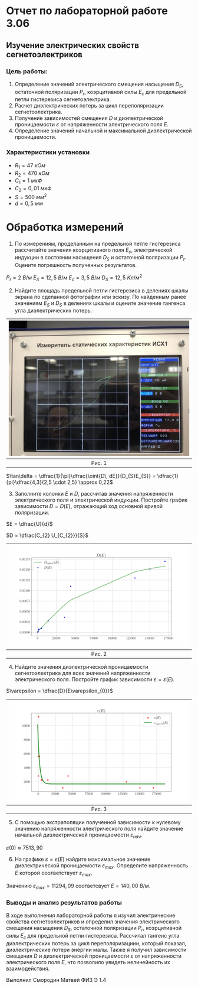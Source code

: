 # Отчет по лабораторной работе 3.06
## Изучение электрических свойств сегнетоэлектриков
### Цель работы: 
1. Определение значений электрического смещения насыщения $D_{S}$, остаточной поляризации $P_{r}$, коэрцитивной силы $E_{c}$ для предельной
петли гистерезиса сегнетоэлектрика.
2. Расчет диэлектрических потерь за цикл переполяризации сегнетоэлектрика.
3. Получение зависимостей смещения $D$ и диэлектрической проницаемости $\varepsilon$ от напряженности электрического поля $E$.
4. Определение значений начальной и максимальной диэлектрической проницаемости.

### Характеристики установки
  - $R_1 = 47\ кОм$
  - $R_2 = 470\ кОм$
  - $С_1 = 1\ мкФ$
  - $С_2 = 0,01\ мкФ$
  - $S = 500\ мм^2$
  - $d = 0,5\ мм$

# Обработка измерений  
1. По измерениям, проделанным на предельной петле гистерезиса рассчитайте значения коэрцитивного поля $E_c$, электрической индукции в состоянии насыщения $D_S$ и остаточной поляризации $P_r$. Оцените погрешность полученных результатов.

$P_r = 2\ В/м$
$E_S = 12,5\ В/м$
$E_c = 3,5\ В/м$
$D_S = 12,5\ Кл/м^2$

2. Найдите площадь предельной петли гистерезиса в делениях шкалы экрана по сделанной фотографии или эскизу. По найденным ранее 
значениям $E_S$ и $D_S$ в делениях шкалы и оцените значение тангенса угла диэлектрических потерь.

|![image](https://raw.githubusercontent.com/currantino/physics-3.06/master/plots/loop.png)|
|:--:|
|Рис. 1|

$\tan\delta = \dfrac{1}{\pi}\dfrac{\oint{D\, dE}}{D_{S}E_{S}} = \dfrac{1}{pi}\dfrac{4,3}{2,5 \cdot 2,5} \approx 0,22$

3. Заполните колонки $E$ и $D$, рассчитав значения напряженности электрического поля и электрической индукции.
Постройте график зависимости $D = D(E)$, отражающий ход основной кривой поляризации.

$E = \dfrac{U}{d}$

$D = \dfrac{C_{2} U_{C_{2}}}{S}$

|![image](https://raw.githubusercontent.com/currantino/physics-3.06/master/plots/D(E).png)|
|:--:|
|Рис. 2|

4. Найдите значения диэлектрической проницаемости сегнетоэлектрика для всех значений напряженности электрического поля. 
Постройте график зависимости $\varepsilon = \varepsilon(E).$

$\varepsilon = \dfrac{D}{E\varepsilon_{0}}$

|![image](https://raw.githubusercontent.com/currantino/physics-3.06/master/plots/eps(E).png)|
|:--:|
|Рис. 3|

5. С помощью экстраполяции полученной зависимости к нулевому значению напряженности электрического поля найдите значение начальной 
диэлектрической проницаемости $\varepsilon_{нач}.$

$\varepsilon(0) \approx 7513,90$

6. На графике $\varepsilon = \varepsilon(E)$ найдите максимальное значение диэлектрической проницаемости $\varepsilon_{max}$.
Определите напряженность $E$ которой соответствует $\varepsilon_{max}$.

Значению $\varepsilon_{max} = 11294,09$ соответсвует $E = 140,00\ В/м.$

### Выводы и анализ результатов работы

В ходе выполнения лабораторной работы я изучил электрические свойства сегнетоэлектриков и определил значения электрического смещения насыщения $D_S$, остаточной поляризации $P_r$, коэрцитивной силы $E_c$ для предельной петли гистерезиса.
Рассчитал тангенс угла диэлектрических потерь за цикл переполяризациии, который показал, диэлектрические потери энергии малы.
Также я получил зависимости смещения $D$ и диэлектрической проницаемости $\varepsilon$ от напряженности электрического поля $E$, что позволило увидеть 
нелинейность их взаимодействия.

Выполнил Смородин Матвей ФИЗ Э 1.4

